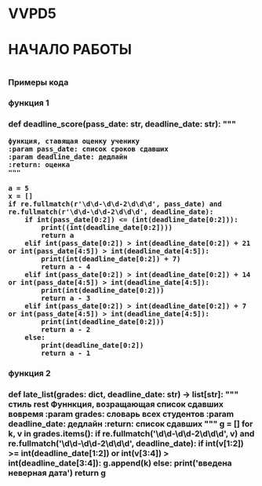 # VVPD5
<h1> НАЧАЛО РАБОТЫ <h1>

<h3> Примеры кода <h3>
  
  <h3> функция 1 <h3>
  def deadline_score(pass_date: str, deadline_date: str):
    """

    функция, ставящая оценку ученику
    :param pass_date: список сроков сдавших
    :param deadline_date: дедлайн
    :return: оценка
    """

    a = 5
    x = []
    if re.fullmatch(r'\d\d-\d\d-2\d\d\d', pass_date) and re.fullmatch(r'\d\d-\d\d-2\d\d\d', deadline_date):
        if int(pass_date[0:2]) <= (int(deadline_date[0:2])):
            print((int(deadline_date[0:2])))
            return a
        elif int(pass_date[0:2]) > int(deadline_date[0:2]) + 21 or int(pass_date[4:5]) > int(deadline_date[4:5]):
            print(int(deadline_date[0:2]) + 7)
            return a - 4
        elif int(pass_date[0:2]) > int(deadline_date[0:2]) + 14 or int(pass_date[4:5]) > int(deadline_date[4:5]):
            print(int(deadline_date[0:2]))
            return a - 3
        elif int(pass_date[0:2]) > int(deadline_date[0:2]) + 7 or int(pass_date[4:5]) > int(deadline_date[4:5]):
            print(int(deadline_date[0:2]))
            return a - 2
        else:
            print(deadline_date[0:2])
            return a - 1
  
  <h3> функция 2<h3>
    
  def late_list(grades: dict, deadline_date: str) -> list[str]:
    """
    стиль rest
    Фуннкция, возращающая список сдавших вовремя
    :param grades: словарь всех студентов
    :param deadline_date: дедлайн
    :return: список сдавших
    """
    g = []
    for k, v in grades.items():
        if re.fullmatch('\d\d-\d\d-2\d\d\d', v) and re.fullmatch('\d\d-\d\d-2\d\d\d', deadline_date):
            if int(v[1:2]) >= int(deadline_date[1:2]) or int(v[3:4]) > int(deadline_date[3:4]):
                g.append(k)
        else:
            print('введена неверная дата')
    return g
    
    
    
    
